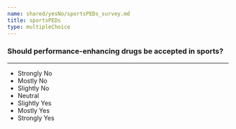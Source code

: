 ```yaml
---
name: shared/yesNo/sportsPEDs_survey.md
title: sportsPEDs
type: multipleChoice
---
```


### Should performance-enhancing drugs be accepted in sports?

---

- Strongly No
- Mostly No
- Slightly No
- Neutral
- Slightly Yes
- Mostly Yes
- Strongly Yes

